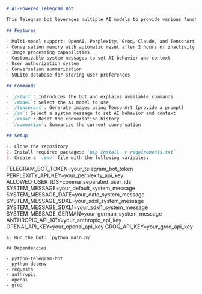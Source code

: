```markdown
# AI-Powered Telegram Bot

This Telegram bot leverages multiple AI models to provide various functionalities, including text generation, image description, and image creation. It supports OpenAI, Perplexity, Groq, Claude, and TensorArt models.

## Features

- Multi-model support: OpenAI, Perplexity, Groq, Claude, and TensorArt
- Conversation memory with automatic reset after 2 hours of inactivity
- Image processing capabilities
- Customizable system messages to set AI behavior and context
- User authorization system
- Conversation summarization
- SQLite database for storing user preferences

## Commands

- `/start`: Introduces the bot and explains available commands
- `/model`: Select the AI model to use
- `/tensorart`: Generate images using TensorArt (provide a prompt)
- `/sm`: Select a system message to set AI behavior and context
- `/reset`: Reset the conversation history
- `/summarize`: Summarize the current conversation

## Setup

1. Clone the repository
2. Install required packages: `pip install -r requirements.txt`
3. Create a `.env` file with the following variables:
   ```
   TELEGRAM_BOT_TOKEN=your_telegram_bot_token
   PERPLEXITY_API_KEY=your_perplexity_api_key
   ALLOWED_USER_IDS=comma_separated_user_ids
   SYSTEM_MESSAGE=your_default_system_message
   SYSTEM_MESSAGE_DATE=your_date_system_message
   SYSTEM_MESSAGE_SDXL=your_sdxl_system_message
   SYSTEM_MESSAGE_SDXL1=your_sdxl1_system_message
   SYSTEM_MESSAGE_GERMAN=your_german_system_message
   ANTHROPIC_API_KEY=your_anthropic_api_key
   OPENAI_API_KEY=your_openai_api_key
   GROQ_API_KEY=your_groq_api_key
   ```
4. Run the bot: `python main.py`

## Dependencies

- python-telegram-bot
- python-dotenv
- requests
- anthropic
- openai
- groq

```
